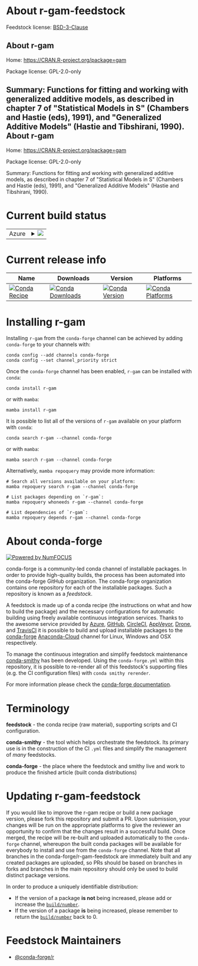 About r-gam-feedstock
=====================

Feedstock license: [BSD-3-Clause](https://github.com/conda-forge/r-gam-feedstock/blob/main/LICENSE.txt)

About r-gam
-----------

Home: https://CRAN.R-project.org/package=gam

Package license: GPL-2.0-only

Summary: Functions for fitting and working with generalized additive models, as described in chapter 7 of "Statistical Models in S" (Chambers and Hastie (eds), 1991), and "Generalized Additive Models" (Hastie and Tibshirani, 1990).
About r-gam
-----------

Home: https://CRAN.R-project.org/package=gam

Package license: GPL-2.0-only

Summary: Functions for fitting and working with generalized additive models, as described in chapter 7 of "Statistical Models in S" (Chambers and Hastie (eds), 1991), and "Generalized Additive Models" (Hastie and Tibshirani, 1990).

Current build status
====================


<table>
    
  <tr>
    <td>Azure</td>
    <td>
      <details>
        <summary>
          <a href="https://dev.azure.com/conda-forge/feedstock-builds/_build/latest?definitionId=3366&branchName=main">
            <img src="https://dev.azure.com/conda-forge/feedstock-builds/_apis/build/status/r-gam-feedstock?branchName=main">
          </a>
        </summary>
        <table>
          <thead><tr><th>Variant</th><th>Status</th></tr></thead>
          <tbody><tr>
              <td>linux_64_r_base4.2</td>
              <td>
                <a href="https://dev.azure.com/conda-forge/feedstock-builds/_build/latest?definitionId=3366&branchName=main">
                  <img src="https://dev.azure.com/conda-forge/feedstock-builds/_apis/build/status/r-gam-feedstock?branchName=main&jobName=linux&configuration=linux%20linux_64_r_base4.2" alt="variant">
                </a>
              </td>
            </tr><tr>
              <td>linux_64_r_base4.3</td>
              <td>
                <a href="https://dev.azure.com/conda-forge/feedstock-builds/_build/latest?definitionId=3366&branchName=main">
                  <img src="https://dev.azure.com/conda-forge/feedstock-builds/_apis/build/status/r-gam-feedstock?branchName=main&jobName=linux&configuration=linux%20linux_64_r_base4.3" alt="variant">
                </a>
              </td>
            </tr><tr>
              <td>osx_64_r_base4.2</td>
              <td>
                <a href="https://dev.azure.com/conda-forge/feedstock-builds/_build/latest?definitionId=3366&branchName=main">
                  <img src="https://dev.azure.com/conda-forge/feedstock-builds/_apis/build/status/r-gam-feedstock?branchName=main&jobName=osx&configuration=osx%20osx_64_r_base4.2" alt="variant">
                </a>
              </td>
            </tr><tr>
              <td>osx_64_r_base4.3</td>
              <td>
                <a href="https://dev.azure.com/conda-forge/feedstock-builds/_build/latest?definitionId=3366&branchName=main">
                  <img src="https://dev.azure.com/conda-forge/feedstock-builds/_apis/build/status/r-gam-feedstock?branchName=main&jobName=osx&configuration=osx%20osx_64_r_base4.3" alt="variant">
                </a>
              </td>
            </tr><tr>
              <td>win_64</td>
              <td>
                <a href="https://dev.azure.com/conda-forge/feedstock-builds/_build/latest?definitionId=3366&branchName=main">
                  <img src="https://dev.azure.com/conda-forge/feedstock-builds/_apis/build/status/r-gam-feedstock?branchName=main&jobName=win&configuration=win%20win_64_" alt="variant">
                </a>
              </td>
            </tr>
          </tbody>
        </table>
      </details>
    </td>
  </tr>
</table>

Current release info
====================

| Name | Downloads | Version | Platforms |
| --- | --- | --- | --- |
| [![Conda Recipe](https://img.shields.io/badge/recipe-r--gam-green.svg)](https://anaconda.org/conda-forge/r-gam) | [![Conda Downloads](https://img.shields.io/conda/dn/conda-forge/r-gam.svg)](https://anaconda.org/conda-forge/r-gam) | [![Conda Version](https://img.shields.io/conda/vn/conda-forge/r-gam.svg)](https://anaconda.org/conda-forge/r-gam) | [![Conda Platforms](https://img.shields.io/conda/pn/conda-forge/r-gam.svg)](https://anaconda.org/conda-forge/r-gam) |

Installing r-gam
================

Installing `r-gam` from the `conda-forge` channel can be achieved by adding `conda-forge` to your channels with:

```
conda config --add channels conda-forge
conda config --set channel_priority strict
```

Once the `conda-forge` channel has been enabled, `r-gam` can be installed with `conda`:

```
conda install r-gam
```

or with `mamba`:

```
mamba install r-gam
```

It is possible to list all of the versions of `r-gam` available on your platform with `conda`:

```
conda search r-gam --channel conda-forge
```

or with `mamba`:

```
mamba search r-gam --channel conda-forge
```

Alternatively, `mamba repoquery` may provide more information:

```
# Search all versions available on your platform:
mamba repoquery search r-gam --channel conda-forge

# List packages depending on `r-gam`:
mamba repoquery whoneeds r-gam --channel conda-forge

# List dependencies of `r-gam`:
mamba repoquery depends r-gam --channel conda-forge
```


About conda-forge
=================

[![Powered by
NumFOCUS](https://img.shields.io/badge/powered%20by-NumFOCUS-orange.svg?style=flat&colorA=E1523D&colorB=007D8A)](https://numfocus.org)

conda-forge is a community-led conda channel of installable packages.
In order to provide high-quality builds, the process has been automated into the
conda-forge GitHub organization. The conda-forge organization contains one repository
for each of the installable packages. Such a repository is known as a *feedstock*.

A feedstock is made up of a conda recipe (the instructions on what and how to build
the package) and the necessary configurations for automatic building using freely
available continuous integration services. Thanks to the awesome service provided by
[Azure](https://azure.microsoft.com/en-us/services/devops/), [GitHub](https://github.com/),
[CircleCI](https://circleci.com/), [AppVeyor](https://www.appveyor.com/),
[Drone](https://cloud.drone.io/welcome), and [TravisCI](https://travis-ci.com/)
it is possible to build and upload installable packages to the
[conda-forge](https://anaconda.org/conda-forge) [Anaconda-Cloud](https://anaconda.org/)
channel for Linux, Windows and OSX respectively.

To manage the continuous integration and simplify feedstock maintenance
[conda-smithy](https://github.com/conda-forge/conda-smithy) has been developed.
Using the ``conda-forge.yml`` within this repository, it is possible to re-render all of
this feedstock's supporting files (e.g. the CI configuration files) with ``conda smithy rerender``.

For more information please check the [conda-forge documentation](https://conda-forge.org/docs/).

Terminology
===========

**feedstock** - the conda recipe (raw material), supporting scripts and CI configuration.

**conda-smithy** - the tool which helps orchestrate the feedstock.
                   Its primary use is in the construction of the CI ``.yml`` files
                   and simplify the management of *many* feedstocks.

**conda-forge** - the place where the feedstock and smithy live and work to
                  produce the finished article (built conda distributions)


Updating r-gam-feedstock
========================

If you would like to improve the r-gam recipe or build a new
package version, please fork this repository and submit a PR. Upon submission,
your changes will be run on the appropriate platforms to give the reviewer an
opportunity to confirm that the changes result in a successful build. Once
merged, the recipe will be re-built and uploaded automatically to the
`conda-forge` channel, whereupon the built conda packages will be available for
everybody to install and use from the `conda-forge` channel.
Note that all branches in the conda-forge/r-gam-feedstock are
immediately built and any created packages are uploaded, so PRs should be based
on branches in forks and branches in the main repository should only be used to
build distinct package versions.

In order to produce a uniquely identifiable distribution:
 * If the version of a package **is not** being increased, please add or increase
   the [``build/number``](https://docs.conda.io/projects/conda-build/en/latest/resources/define-metadata.html#build-number-and-string).
 * If the version of a package **is** being increased, please remember to return
   the [``build/number``](https://docs.conda.io/projects/conda-build/en/latest/resources/define-metadata.html#build-number-and-string)
   back to 0.

Feedstock Maintainers
=====================

* [@conda-forge/r](https://github.com/conda-forge/r/)

